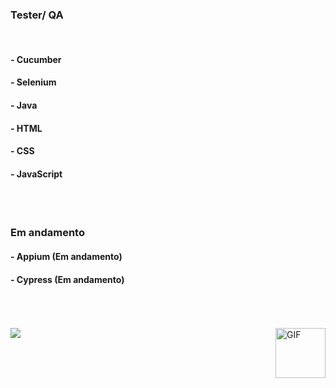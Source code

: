  <h3> Tester/ QA </h3>
 <br> 
 
 <h4> - Cucumber </h4>
 <h4> - Selenium </h4>
 <h4> - Java </h4>
 <h4> - HTML </h4>
 <h4> - CSS  </h4>
 <h4> - JavaScript </h4>
 <br> <br>
 <h3> Em andamento </h3>
 <h4> - Appium (Em andamento) </h4>
 <h4> - Cypress (Em andamento) </h4>

<br> <br> <br>
 <img alt="GIF" align="right" width="80px" src="https://media.giphy.com/media/UVG0BN8TOMKkPOJS6e/giphy.gif"/>
   <a href="https://www.linkedin.com/in/caroline-franca" target="_blank"><img src="https://img.shields.io/badge/-LinkedIn-%230077B5?style=for-the-badge&logo=linkedin&logoColor=white" target="_blank"></a>
 
